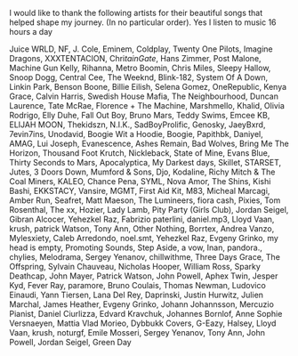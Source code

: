 I would like to thank the following artists for their beautiful songs that helped shape my journey. (In no particular order). Yes I listen to music 16 hours a day

Juice WRLD,
NF,
J. Cole,
Eminem,
Coldplay,
Twenty One Pilots,
Imagine Dragons,
XXXTENTACION,
Chri$tain Gate$,
Hans Zimmer,
Post Malone,
Machine Gun Kelly,
Rihanna,
Metro Boomin,
Chris Miles,
Sleepy Hallow,
Snoop Dogg,
Central Cee,
The Weeknd,
Blink-182,
System Of A Down,
Linkin Park,
Benson Boone,
Billie Eilish,
Selena Gomez,
OneRepublic,
Kenya Grace,
Calvin Harris,
Swedish House Mafia,
The Neighbourhood,
Duncan Laurence,
Tate McRae,
Florence + The Machine,
Marshmello, Khalid,
Olivia Rodrigo,
Elly Duhe,
Fall Out Boy,
Bruno Mars,
Teddy Swims,
Emcee KB,
ELIJAH MOON,
Thekidszn,
N.I.K.,
SadBoyProlific,
Genosky,
JaeyBxrd,
7evin7ins,
Unodavid,
Boogie Wit a Hoodie,
Boogie,
Papithbk,
Daniyel,
AMAG,
Lui Joseph,
Evanescence,
Ashes Remain,
Bad Wolves,
Bring Me The Horizon,
Thousand Foot Krutch,
Nickleback,
State of Mine,
Evans Blue,
Thirty Seconds to Mars,
Apocalyptica,
My Darkest days,
Skillet,
STARSET,
Jutes,
3 Doors Down,
Mumford & Sons,
Djo,
Kodaline,
Richy Mitch & The Coal Miners,
KALEO,
Chance Pena,
SYML,
Nova Amor,
The Shins,
Kishi Bashi,
EKKSTACY,
Vansire,
MGMT,
First Aid Kit,
M83,
Micheal Marcagi,
Amber Run,
Seafret,
Matt Maeson,
The Lumineers,
fiora cash,
Pixies,
Tom Rosenthal,
The xx,
Hozier,
Lady Lamb,
Pity Party (Girls Club),
Jordan Seigel,
Gibran Alcocer,
Yehezkel Raz,
Fabrizio paterlini,
daniel.mp3,
Lloyd Vaan,
krush,
patrick Watson,
Tony Ann,
Other Nothing,
Borrtex,
Andrea Vanzo,
Mylesxiety,
Caleb Arredondo,
noel.smt,
Yehezkel Raz,
Evgeny Grinko,
my head is empty,
Promoting Sounds,
Step Aside,
a vow,
Inan,
pandora.,
chylies,
Melodrama,
Sergey Yenanov,
chillwithme,
Three Days Grace,
The Offspring,
Sylvain Chauveau,
Nicholas Hooper,
William Ross,
Sparky Deathcap,
John Mayer,
Patrick Watson,
John Powell,
Aphex Twin,
Jesper Kyd,
Fever Ray,
paramore,
Bruno Coulais,
Thomas Newman,
Ludovico Einaudi,
Yann Tiersen,
Lana Del Rey,
Daprinski,
Justin Hurwitz,
Julien Marchal,
James Heather,
Evgeny Grinko,
Johann Johannsson,
Mercuzio Pianist,
Daniel Ciurlizza,
Edvard Kravchuk,
Johannes Bornlof,
Anne Sophie Versnaeyen,
Mattia Vlad Morieo,
Dybbukk Covers,
G-Eazy,
Halsey,
Lloyd Vaan,
krush,
noturgf,
Emile Mosseri,
Sergey Yenanov,
Tony Ann,
John Powell,
Jordan Seigel,
Green Day